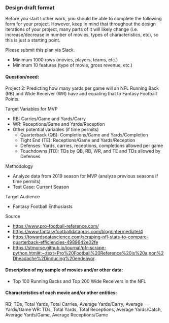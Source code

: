 ### Design draft format

Before you start Luther work, you should be able to complete the following form for your project. However, keep in mind that throughout the design iterations of your project, many parts of it will likely change (i.e. increase/decrease in number of movies, types of characteristics, etc), so this is just a starting point.

Please submit this plan via Slack.

- Minimum 1000 rows (movies, players, teams, etc.)
- Minimum 10 features (type of movie, gross revenue, etc.)

#### Question/need:
Project 2: Predicting how many yards per game will an NFL Running Back (RB) and Wide Receiver (WR) have and equating that to Fantasy Football Points.

 Target Variables for MVP
 - RB: Carries/Game and Yards/Carry
 - WR: Receptions/Game and Yards/Reception
 - Other potential variables (if time permits)
    - Quarterback (QB): Completions/Game and Yards/Completion
    - Tight End (TE): Receptions/Game and Yards/Reception
    - Defenses: Yards, carries, receptions, completions allowed per game
    - Touchdowns (TD): TDs by QB, RB, WR, and TE and TDs allowed by Defenses

Methodology
- Analyze data from 2019 season for MVP (analyze previous seasons if time permits)
- Test Case: Current Season

Target Audience
- Fantasy Football Enthusiasts

Source
- https://www.pro-football-reference.com/ 
- https://www.fantasyfootballdatapros.com/blog/intermediate/4
- https://towardsdatascience.com/scraping-nfl-stats-to-compare-quarterback-efficiencies-4989642e02fe
- https://stmorse.github.io/journal/pfr-scrape-python.html#:~:text=Pro%20Football%20Reference%20is%20a,non%2Dheadache%2Dinducing%20endeavor. 


#### Description of my sample of movies and/or other data:
- Top 100 Running Backs and Top 200 Wide Receivers in the NFL

#### Characteristics of each movie and/or other entities:
RB: TDs, Total Yards, Total Carries, Average Yards/Carry, Average Yards/Game
WR: TDs, Total Yards, Total Receptions, Average Yards/Catch, Average Yards/Game, Average Receptions/Game